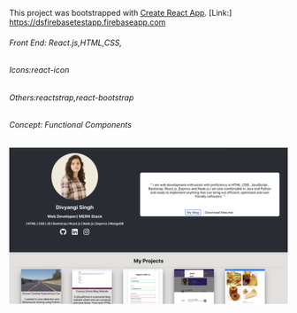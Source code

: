 This project was bootstrapped with [Create React App](https://github.com/facebook/create-react-app).
[Link:] https://dsfirebasetestapp.firebaseapp.com
<h6>Front End: React.js,HTML,CSS,</h6>
<h6>Icons:react-icon</h6>
<h6>Others:reactstrap,react-bootstrap</h6>
<h6>Concept: Functional Components</h6>

<img src="public/MyRR.png">
